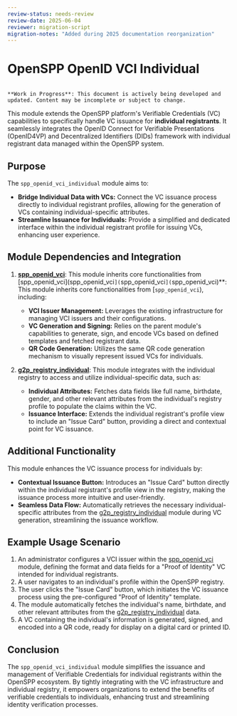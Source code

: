 ```yaml
---
review-status: needs-review
review-date: 2025-06-04
reviewer: migration-script
migration-notes: "Added during 2025 documentation reorganization"
---
```


# OpenSPP OpenID VCI Individual

```{warning}

**Work in Progress**: This document is actively being developed and updated. Content may be incomplete or subject to change.
```

This module extends the OpenSPP platform's Verifiable Credentials (VC) capabilities to specifically handle VC issuance for **individual registrants**. It seamlessly integrates the OpenID Connect for Verifiable Presentations (OpenID4VP) and Decentralized Identifiers (DIDs) framework with individual registrant data managed within the OpenSPP system.

## Purpose

The `spp_openid_vci_individual` module aims to:

- **Bridge Individual Data with VCs:**  Connect the VC issuance process directly to individual registrant profiles, allowing for the generation of VCs containing individual-specific attributes.
- **Streamline Issuance for Individuals:**  Provide a simplified and dedicated interface within the individual registrant profile for issuing VCs, enhancing user experience.

## Module Dependencies and Integration

1. **[spp_openid_vci](spp_openid_vci)**: This module inherits core functionalities from [spp_openid_vci](spp_openid_vci`](`spp_openid_vci`](`spp_openid_vci)**: This module inherits core functionalities from [`spp_openid_vci`), including:
   - **VCI Issuer Management:** Leverages the existing infrastructure for managing VCI issuers and their configurations.
   - **VC Generation and Signing:** Relies on the parent module's capabilities to generate, sign, and encode VCs based on defined templates and fetched registrant data.
   - **QR Code Generation:** Utilizes the same QR code generation mechanism to visually represent issued VCs for individuals.

2. **[g2p_registry_individual](g2p_registry_individual)**: This module integrates with the individual registry to access and utilize individual-specific data, such as:
   - **Individual Attributes:** Fetches data fields like full name, birthdate, gender, and other relevant attributes from the individual's registry profile to populate the claims within the VC.
   - **Issuance Interface:** Extends the individual registrant's profile view to include an "Issue Card" button, providing a direct and contextual point for VC issuance. 

## Additional Functionality

This module enhances the VC issuance process for individuals by:

- **Contextual Issuance Button:** Introduces an "Issue Card" button directly within the individual registrant's profile view in the registry, making the issuance process more intuitive and user-friendly.
- **Seamless Data Flow:** Automatically retrieves the necessary individual-specific attributes from the [g2p_registry_individual](g2p_registry_individual) module during VC generation, streamlining the issuance workflow.

## Example Usage Scenario

1. An administrator configures a VCI issuer within the [spp_openid_vci](spp_openid_vci) module, defining the format and data fields for a "Proof of Identity" VC intended for individual registrants. 
2. A user navigates to an individual's profile within the OpenSPP registry.
3. The user clicks the "Issue Card" button, which initiates the VC issuance process using the pre-configured "Proof of Identity" template.
4. The module automatically fetches the individual's name, birthdate, and other relevant attributes from the [g2p_registry_individual](g2p_registry_individual) data.
5.  A VC containing the individual's information is generated, signed, and encoded into a QR code, ready for display on a digital card or printed ID. 

## Conclusion

The `spp_openid_vci_individual` module simplifies the issuance and management of Verifiable Credentials for individual registrants within the OpenSPP ecosystem. By tightly integrating with the VC infrastructure and individual registry, it empowers organizations to extend the benefits of verifiable credentials to individuals, enhancing trust and streamlining identity verification processes. 
